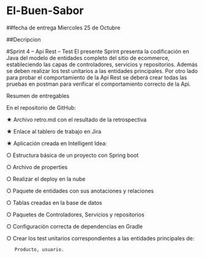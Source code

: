 # El-Buen-Sabor
##fecha de entrega
Miercoles 25 de Octubre

##Decripcion

#Sprint 4 – Api Rest – Test
El presente Sprint presenta la codificación en Java del modelo de entidades completo del sitio de ecommerce, 
estableciendo las capas de controladores, servicios y repositorios. Además se deben realizar los test unitarios a las entidades principales. 
Por otro lado para probar el comportamiento de la Api Rest se deberá crear todas las pruebas en postman para verificar el comportamiento correcto de la Api.

Resumen de entregables

En el repositorio de GitHub:

★ Archivo retro.md con el resultado de la retrospectiva

★ Enlace al tablero de trabajo en Jira

★ Aplicación creada en Intelligent Idea:

○      Estructura básica de un proyecto con Spring boot

○      Archivo de properties

○      Realizar el deploy en la nube

○      Paquete de entidades con sus anotaciones y relaciones

○      Tablas creadas en la base de datos

○      Paquetes de Controladores, Servicios y repositorios

○      Configuración correcta de dependencias en Gradle

○      Crear los test unitarios correspondientes a las entidades principales de:

       Producto, usuario.



